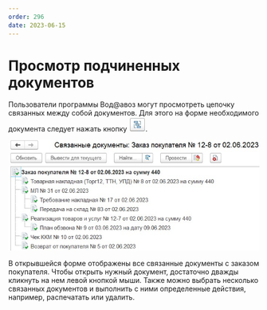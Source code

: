 ```yaml
---
order: 296
date: 2023-06-15
---
```

# Просмотр подчиненных документов

Пользователи программы Вод@авоз могут просмотреть цепочку связанных между собой документов. Для этого на форме необходимого документа следует нажать кнопку ![](/images/Связанные_документы.jpg).

![Связанные документы](/images/Связанные_документы_заказ.jpg)

В открывшейся форме отображены все связанные документы с заказом покупателя. Чтобы открыть нужный документ, достаточно дважды кликнуть на нем левой кнопкой мыши. Также можно выбрать несколько связанных документов и выполнить с ними определенные действия, например, распечатать или удалить.
